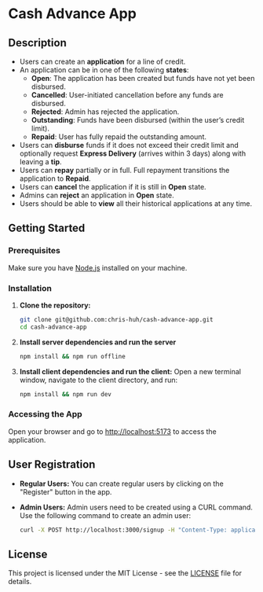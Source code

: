 # Cash Advance App

## Description
- Users can create an **application** for a line of credit.
- An application can be in one of the following **states**:
    - **Open**: The application has been created but funds have not yet been disbursed.
    - **Cancelled**: User-initiated cancellation before any funds are disbursed.
    - **Rejected**: Admin has rejected the application.
    - **Outstanding**: Funds have been disbursed (within the user’s credit limit).
    - **Repaid**: User has fully repaid the outstanding amount.
- Users can **disburse** funds if it does not exceed their credit limit and optionally request **Express Delivery** (arrives within 3 days) along with leaving a **tip**.
- Users can **repay** partially or in full. Full repayment transitions the application to **Repaid**.
- Users can **cancel** the application if it is still in **Open** state.
- Admins can **reject** an application in **Open** state.
- Users should be able to **view** all their historical applications at any time.

## Getting Started

### Prerequisites
Make sure you have [Node.js](https://nodejs.org/) installed on your machine.

### Installation

1. **Clone the repository:**
   ```bash
   git clone git@github.com:chris-huh/cash-advance-app.git
   cd cash-advance-app
   ```

2. **Install server dependencies and run the server**
   ```bash
   npm install && npm run offline
   ```
   
3. **Install client dependencies and run the client:**
   Open a new terminal window, navigate to the client directory, and run:
   ```bash
   npm install && npm run dev
   ```

### Accessing the App
Open your browser and go to [http://localhost:5173](http://localhost:5173) to access the application.

## User Registration

- **Regular Users:** You can create regular users by clicking on the "Register" button in the app.
  
- **Admin Users:** Admin users need to be created using a CURL command. Use the following command to create an admin user:
  ```bash
  curl -X POST http://localhost:3000/signup -H "Content-Type: application/json" -d '{"isAdmin": true, "email": "admin-email", "password": "admin-password"}'
  ```

## License
This project is licensed under the MIT License - see the [LICENSE](LICENSE) file for details.
